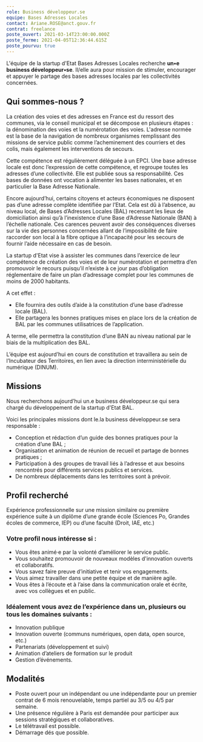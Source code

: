 ```yaml
---
role: Business développeur.se
equipe: Bases Adresses Locales
contact: Ariane.ROSE@anct.gouv.fr
contrat: freelance
poste_ouvert: 2021-03-14T23:00:00.000Z
poste_ferme: 2021-04-05T12:36:44.615Z
poste_pourvu: true
---
```


L'équipe de la startup d'Etat Bases Adresses Locales recherche **un•e business développeur•se**. Il/elle aura pour mission de stimuler, encourager et appuyer le partage des bases adresses locales par les collectivités concernées.

## Qui sommes-nous ?

La création des voies et des adresses en France est du ressort des communes, via le conseil municipal et se décompose en plusieurs étapes : la dénomination des voies et la numérotation des voies.
L'adresse normée est la base de la navigation de nombreux organismes remplissant des missions de service public comme l’acheminement des courriers et des colis, mais également les interventions de secours. 

Cette compétence est régulièrement déléguée à un EPCI. Une base adresse locale est donc l’expression de cette compétence, et regroupe toutes les adresses d’une collectivité. Elle est publiée sous sa responsabilité. Ces bases de données ont vocation à alimenter les bases nationales, et en particulier la Base Adresse Nationale.

Encore aujourd’hui, certains citoyens et acteurs économiques ne disposent pas d’une adresse complète identifiée par l’Etat. Cela est dû à l’absence, au niveau local, de Bases d’Adresses Locales (BAL) recensant les lieux de domiciliation ainsi qu’à l’inexistence d’une Base d’Adresse Nationale (BAN) à l’échelle nationale. Ces carences peuvent avoir des conséquences diverses sur la vie des personnes concernées allant de l’impossibilité de faire raccorder son local à la fibre optique à l’incapacité pour les secours de fournir l’aide nécessaire en cas de besoin. 

La startup d'Etat vise à assister les communes dans l’exercice de leur compétence de création des voies et de leur numérotation et permettra d’en promouvoir le recours puisqu’il n’existe à ce jour pas d’obligation réglementaire de faire un plan d’adressage complet pour les communes de moins de 2000 habitants. 

A cet effet : 
- Elle fournira des outils d’aide à la constitution d’une base d’adresse locale (BAL).
- Elle partagera les bonnes pratiques mises en place lors de la création de BAL par les communes utilisatrices de l’application.

A terme, elle permettra la constitution d’une BAN au niveau national par le biais de la multiplication des BAL.

L’équipe est aujourd’hui en cours de constitution et travaillera au sein de l’Incubateur des Territoires, en lien avec la direction interministérielle du numérique (DINUM).

## Missions

Nous recherchons aujourd’hui un.e business développeur.se qui sera chargé du développement de la startup d'Etat BAL. 

Voici les principales missions dont le.la business développeur.se sera responsable :
- Conception et rédaction d’un guide des bonnes pratiques pour la création d’une BAL ;
- Organisation et animation de réunion de recueil et partage de bonnes pratiques ;
- Participation à des groupes de travail liés à l’adresse et aux besoins rencontrés pour différents services publics et services.
- De nombreux déplacements dans les territoires sont à prévoir.

## Profil recherché
Expérience professionnelle sur une mission similaire ou première expérience suite à un diplôme d’une grande école (Sciences Po, Grandes écoles de commerce, IEP) ou d’une faculté (Droit, IAE, etc.)

### Votre profil nous intéresse si :
- Vous êtes animé·e par la volonté d’améliorer le service public.
- Vous souhaitez promouvoir de nouveaux modèles d'innovation ouverts et collaboratifs.
- Vous savez faire preuve d’initiative et tenir vos engagements.
- Vous aimez travailler dans une petite équipe et de manière agile.
- Vous êtes à l’écoute et à l’aise dans la communication orale et écrite, avec vos collègues et en public.

### Idéalement vous avez de l’expérience dans un, plusieurs ou tous les domaines suivants :

- Innovation publique
- Innovation ouverte (communs numériques, open data, open source, etc.)
- Partenariats (développement et suivi)
- Animation d’ateliers de formation sur le produit
- Gestion d’événements.

## Modalités

- Poste ouvert pour un indépendant ou une indépendante pour un premier contrat de 6 mois renouvelable, temps partiel au 3/5 ou 4/5 par semaine. 
- Une présence régulière à Paris est demandée pour participer aux sessions stratégiques et collaboratives. 
- Le télétravail est possible. 
- Démarrage dés que possible.
